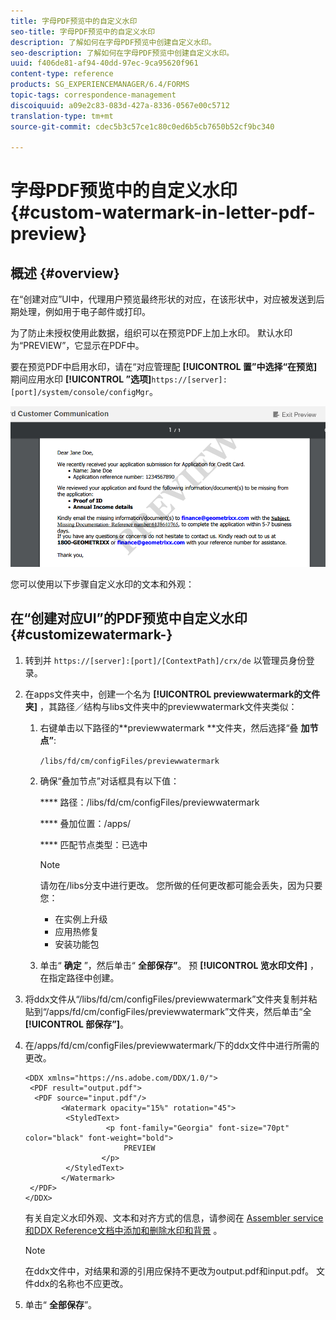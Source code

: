 ```yaml
---
title: 字母PDF预览中的自定义水印
seo-title: 字母PDF预览中的自定义水印
description: 了解如何在字母PDF预览中创建自定义水印。
seo-description: 了解如何在字母PDF预览中创建自定义水印。
uuid: f406de81-af94-40dd-97ec-9ca95620f961
content-type: reference
products: SG_EXPERIENCEMANAGER/6.4/FORMS
topic-tags: correspondence-management
discoiquuid: a09e2c83-083d-427a-8336-0567e00c5712
translation-type: tm+mt
source-git-commit: cdec5b3c57ce1c80c0ed6b5cb7650b52cf9bc340

---
```



# 字母PDF预览中的自定义水印 {#custom-watermark-in-letter-pdf-preview}

## 概述 {#overview}

在“创建对应”UI中，代理用户预览最终形状的对应，在该形状中，对应被发送到后期处理，例如用于电子邮件或打印。

为了防止未授权使用此数据，组织可以在预览PDF上加上水印。 默认水印为“PREVIEW”，它显示在PDF中。

要在预览PDF中启用水印，请在“对应管理配 **[!UICONTROL 置”中选择“在预览]** 期间应用水印 **[!UICONTROL ”选项]**`https://[server]:[port]/system/console/configMgr`。

![default-watermark](assets/default-watermark.png)

您可以使用以下步骤自定义水印的文本和外观：

## 在“创建对应UI”的PDF预览中自定义水印 {#customizewatermark-}

1. 转到并 `https://[server]:[port]/[ContextPath]/crx/de` 以管理员身份登录。
1. 在apps文件夹中，创建一个名为 **[!UICONTROL previewwatermark的文件夹]** ，其路径／结构与libs文件夹中的previewwatermark文件夹类似：

   1. 右键单击以下路径的**previewwatermark **文件夹，然后选择“叠 **加节点”**:

      `/libs/fd/cm/configFiles/previewwatermark`

   1. 确保“叠加节点”对话框具有以下值：

      **** 路径：/libs/fd/cm/configFiles/previewwatermark

      **** 叠加位置：/apps/

      **** 匹配节点类型：已选中

      >[!NOTE]
      >
      >请勿在/libs分支中进行更改。 您所做的任何更改都可能会丢失，因为只要您：
      >
      >* 在实例上升级
      >* 应用热修复
      >* 安装功能包


   1. 单击“ **确定** ”，然后单击“ **全部保存”**。 预 **[!UICONTROL 览水印文件]** ，在指定路径中创建。

1. 将ddx文件从“/libs/fd/cm/configFiles/previewwatermark”文件夹复制并粘贴到“/apps/fd/cm/configFiles/previewwatermark”文件夹，然后单击“全 **[!UICONTROL 部保存”]**。
1. 在/apps/fd/cm/configFiles/previewwatermark/下的ddx文件中进行所需的更改。

   ```
   <DDX xmlns="https://ns.adobe.com/DDX/1.0/">
    <PDF result="output.pdf">
     <PDF source="input.pdf"/>
           <Watermark opacity="15%" rotation="45">
            <StyledText>
                     <p font-family="Georgia" font-size="70pt" color="black" font-weight="bold">
                         PREVIEW
                    </p>
            </StyledText>
           </Watermark>
    </PDF>
   </DDX>
   ```

   有关自定义水印外观、文本和对齐方式的信息，请参阅在 [Assembler service和DDX Reference文档中添加和删除水印和背景](https://help.adobe.com/en_US/livecycle/11.0/ddxRef.pdf) 。

   >[!NOTE]
   >
   >在ddx文件中，对结果和源的引用应保持不更改为output.pdf和input.pdf。 文件ddx的名称也不应更改。

1. 单击“ **全部保存**”。

